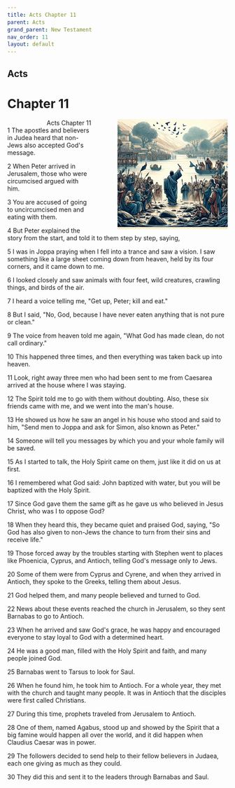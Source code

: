 ```yaml
---
title: Acts Chapter 11
parent: Acts
grand_parent: New Testament
nav_order: 11
layout: default
---
```


## Acts

# Chapter 11

<div style="clear: both; text-align: right;">
    <img src="/assets/Image/Acts/500/11.jpg" alt="Acts Chapter 11" class="chapter-image" style="max-width: 50%; height: auto; float: right; margin: 0 0 10px 10px; padding-left: 10%;">
    <figcaption style="font-size: 14px;">Acts Chapter 11</figcaption>
</div>
1 The apostles and believers in Judea heard that non-Jews also accepted God's message.

2 When Peter arrived in Jerusalem, those who were circumcised argued with him.

3 You are accused of going to uncircumcised men and eating with them.

4 But Peter explained the story from the start, and told it to them step by step, saying,

5 I was in Joppa praying when I fell into a trance and saw a vision. I saw something like a large sheet coming down from heaven, held by its four corners, and it came down to me.

6 I looked closely and saw animals with four feet, wild creatures, crawling things, and birds of the air.

7 I heard a voice telling me, "Get up, Peter; kill and eat."

8 But I said, "No, God, because I have never eaten anything that is not pure or clean."

9 The voice from heaven told me again, "What God has made clean, do not call ordinary."

10 This happened three times, and then everything was taken back up into heaven.

11 Look, right away three men who had been sent to me from Caesarea arrived at the house where I was staying.

12 The Spirit told me to go with them without doubting. Also, these six friends came with me, and we went into the man's house.

13 He showed us how he saw an angel in his house who stood and said to him, "Send men to Joppa and ask for Simon, also known as Peter."

14 Someone will tell you messages by which you and your whole family will be saved.

15 As I started to talk, the Holy Spirit came on them, just like it did on us at first.

16 I remembered what God said: John baptized with water, but you will be baptized with the Holy Spirit.

17 Since God gave them the same gift as he gave us who believed in Jesus Christ, who was I to oppose God?

18 When they heard this, they became quiet and praised God, saying, "So God has also given to non-Jews the chance to turn from their sins and receive life."

19 Those forced away by the troubles starting with Stephen went to places like Phoenicia, Cyprus, and Antioch, telling God's message only to Jews.

20 Some of them were from Cyprus and Cyrene, and when they arrived in Antioch, they spoke to the Greeks, telling them about Jesus.

21 God helped them, and many people believed and turned to God.

22 News about these events reached the church in Jerusalem, so they sent Barnabas to go to Antioch.

23 When he arrived and saw God's grace, he was happy and encouraged everyone to stay loyal to God with a determined heart.

24 He was a good man, filled with the Holy Spirit and faith, and many people joined God.

25 Barnabas went to Tarsus to look for Saul.

26 When he found him, he took him to Antioch. For a whole year, they met with the church and taught many people. It was in Antioch that the disciples were first called Christians.

27 During this time, prophets traveled from Jerusalem to Antioch.

28 One of them, named Agabus, stood up and showed by the Spirit that a big famine would happen all over the world, and it did happen when Claudius Caesar was in power.

29 The followers decided to send help to their fellow believers in Judaea, each one giving as much as they could.

30 They did this and sent it to the leaders through Barnabas and Saul.


